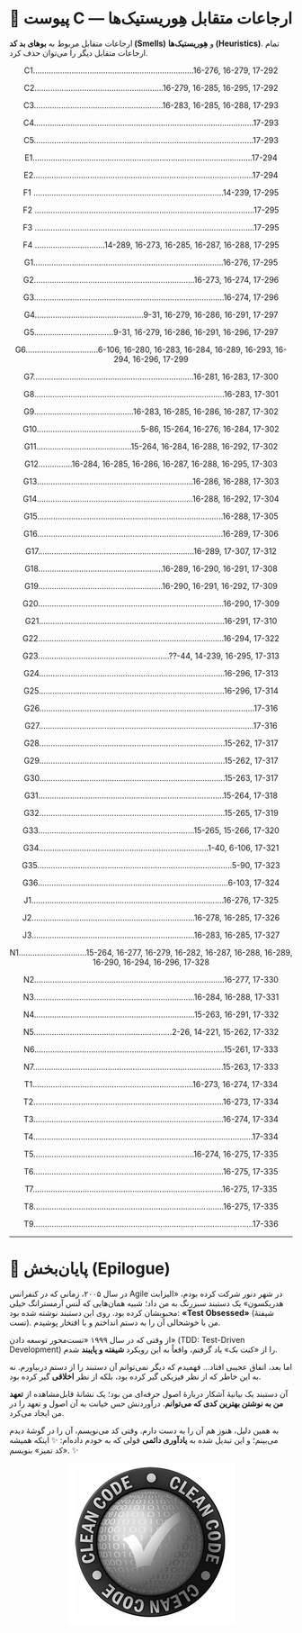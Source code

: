 
# 📎 **پیوست C — ارجاعات متقابل هِوریستیک‌ها**

ارجاعات متقابل مربوط به **بوهای بد کد (Smells)** و **هِوریستیک‌ها (Heuristics)**.
تمام ارجاعات متقابل دیگر را می‌توان حذف کرد.

<div align="center">

 C1.......................................................................16-276, 16-279, 17-292
 
 C2.........................................................16-279, 16-285, 16-295, 17-292
 
 C3.........................................................16-283, 16-285, 16-288, 17-293
 
 C4.................................................................................................17-293
 
 C5.................................................................................................17-293 
 
 E1.................................................................................................17-294
 
 E2.................................................................................................17-294  
 
 F1 ....................................................................................14-239, 17-295
 
 F2 .................................................................................................17-295
 
 F3 .................................................................................................17-295  
 
 F4 ...............................14-289, 16-273, 16-285, 16-287, 16-288, 17-295  
 
 G1....................................................................................16-276, 17-295
 
 G2.......................................................................16-273, 16-274, 17-296
 
 G3....................................................................................16-274, 17-296
 
 G4................................................9-31, 16-279, 16-286, 16-291, 17-297
 
 G5...................................9-31, 16-279, 16-286, 16-291, 16-296, 17-297
 
 G6................................6-106, 16-280, 16-283, 16-284, 16-289, 16-293,
 16-294, 16-296, 17-299  
 
 G7.......................................................................16-281, 16-283, 17-300
 
 G8....................................................................................16-283, 17-301
 
 G9............................................16-283, 16-285, 16-286, 16-287, 17-302
 
 G10..............................................5-86, 15-264, 16-276, 16-284, 17-302
 
 G11..........................................15-264, 16-284, 16-288, 16-292, 17-302
 
 G12...............16-284, 16-285, 16-286, 16-287, 16-288, 16-295, 17-303
 
 G13.....................................................................16-286, 16-288, 17-303
 
 G14.....................................................................16-288, 16-292, 17-304
 
 G15..................................................................................16-288, 17-305
 
 G16..................................................................................16-289, 17-306
 
 G17.....................................................................16-289, 17-307, 17-312
 
 G18.......................................................16-289, 16-290, 16-291, 17-308
 
 G19.......................................................16-290, 16-291, 16-292, 17-309
 
 G20..................................................................................16-290, 17-309
 
 G21..................................................................................16-291, 17-310
 
 G22..................................................................................16-294, 17-322  
 
 G23..........................................................??-44, 14-239, 16-295, 17-313
 
 G24..................................................................................16-296, 17-313
 
 G25..................................................................................16-296, 17-314
 
 G26...............................................................................................17-316
 
 G27...............................................................................................17-316
 
 G28..................................................................................15-262, 17-317
 
 G29..................................................................................15-262, 17-317
 
 G30..................................................................................15-263, 17-317
 
 G31..................................................................................15-264, 17-318
 
 G32..................................................................................15-265, 17-319
 
 G33.....................................................................15-265, 15-266, 17-320
 
 G34...........................................................................1-40, 6-106, 17-321
 
 G35......................................................................................5-90, 17-323
 
 G36....................................................................................6-103, 17-324
 
 J1.....................................................................................16-276, 17-325
 
 J2........................................................................16-278, 16-285, 17-326
 
 J3........................................................................16-283, 16-285, 17-327
 
 N1..............................15-264, 16-277, 16-279, 16-282, 16-287, 16-288,
 16-289, 16-290, 16-294, 16-296, 17-328
 
 N2....................................................................................16-277, 17-330
 
 N3.......................................................................16-284, 16-288, 17-331
 
 N4.......................................................................15-263, 16-291, 17-332  
 
 N5.............................................................2-26, 14-221, 15-262, 17-332
 
 N6....................................................................................15-261, 17-333
 
 N7....................................................................................15-263, 17-333
 
 T1.......................................................................16-273, 16-274, 17-334
 
 T2....................................................................................16-273, 17-334
 
 T3....................................................................................16-274, 17-334
 
 T4.................................................................................................17-334
 
 T5.......................................................................16-274, 16-275, 17-335
 
 T6....................................................................................16-275, 17-335
 
 T7....................................................................................16-275, 17-335
 
 T8....................................................................................16-275, 17-335
 
 T9.................................................................................................17-336
 
 </div>

---

# 📝 **پایان‌بخش (Epilogue)**

در سال ۲۰۰۵، زمانی که در کنفرانس Agile در شهر دنور شرکت کرده بودم، «الیزابت هدریکسون» یک دستبند سبزرنگ به من داد؛ شبیه همان‌هایی که لَنس آرمسترانگ خیلی محبوبشان کرده بود. روی این دستبند نوشته شده بود: **«Test Obsessed»** (شیفتهٔ تست).
من با خوشحالی آن را به دستم انداختم و با افتخار پوشیدم.

از وقتی که در سال ۱۹۹۹ «تست‌محور توسعه دادن» (TDD: Test-Driven Development) را از «کنت بک» یاد گرفتم، واقعاً به این رویکرد **شیفته و پایبند** شدم.

اما بعد، اتفاق عجیبی افتاد…
فهمیدم که دیگر نمی‌توانم آن دستبند را از دستم دربیاورم.
نه به این خاطر که از نظر فیزیکی گیر کرده بود، بلکه از نظر **اخلاقی** گیر کرده بود.

آن دستبند یک بیانیهٔ آشکار دربارهٔ اصول حرفه‌ای من بود؛ یک نشانهٔ قابل‌مشاهده از **تعهد من به نوشتن بهترین کدی که می‌توانم**.
درآوردنش حس خیانت به آن اصول و تعهد را در من ایجاد می‌کرد.

به همین دلیل، هنوز هم آن را به دست دارم.
وقتی کد می‌نویسم، آن را در گوشهٔ دیدم می‌بینم؛
و این تبدیل شده به **یادآوری دائمی** قولی که به خودم داده‌ام:
✨ اینکه همیشه «کد تمیز» بنویسم. ✨

<p align="center">
  <img src=../../assets/image/Appendix_C/img-C.1.jpeg/>
</p>

